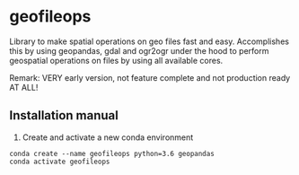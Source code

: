# geofileops
Library to make spatial operations on geo files fast and easy. Accomplishes this by using geopandas, gdal and ogr2ogr under the hood to perform geospatial operations on files by using all available cores.

Remark: VERY early version, not feature complete and not production ready AT ALL!

## Installation manual

1. Create and activate a new conda environment
```
conda create --name geofileops python=3.6 geopandas
conda activate geofileops
```
